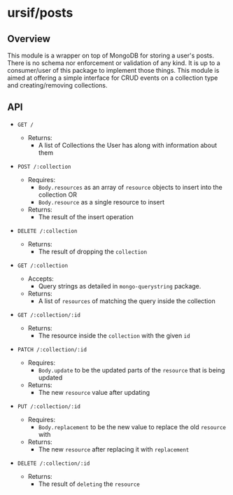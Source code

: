 # ursif/posts

## Overview

This module is a wrapper on top of MongoDB for storing a user's posts. There is no schema nor enforcement or validation of any kind. It is up to a consumer/user of this package to implement those things. This module is aimed at offering a simple interface for CRUD events on a collection type and creating/removing collections.

## API

* `GET /`
    - Returns:
        * A list of Collections the User has along with information about them

* `POST /:collection`
    - Requires:
        * `Body.resources` as an array of `resource` objects to insert into the collection OR
        * `Body.resource` as a single resource to insert
    - Returns:
        * The result of the insert operation

* `DELETE /:collection`
    - Returns:
        * The result of dropping the `collection`

* `GET /:collection`
    - Accepts:
        * Query strings as detailed in `mongo-querystring` package.
    - Returns:
        * A list of `resources` of matching the query inside the collection

* `GET /:collection/:id`
    - Returns:
        * The resource inside the `collection` with the given `id`

* `PATCH /:collection/:id`
    - Requires:
        * `Body.update` to be the updated parts of the `resource` that is being updated
    - Returns:
        * The new `resource` value after updating

* `PUT /:collection/:id`
    - Requires:
        * `Body.replacement` to be the new value to replace the old `resource` with
    - Returns:
        * The new `resource` after replacing it with `replacement`

* `DELETE /:collection/:id`
    - Returns:
        * The result of `deleting` the `resource`